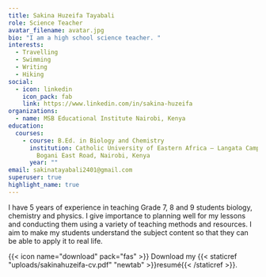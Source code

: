 ```yaml
---
title: Sakina Huzeifa Tayabali
role: Science Teacher
avatar_filename: avatar.jpg
bio: "I am a high school science teacher. "
interests:
  - Travelling
  - Swimming
  - Writing
  - Hiking
social:
  - icon: linkedin
    icon_pack: fab
    link: https://www.linkedin.com/in/sakina-huzeifa
organizations:
  - name: MSB Educational Institute Nairobi, Kenya
education:
  courses:
    - course: B.Ed. in Biology and Chemistry
      institution: Catholic University of Eastern Africa – Langata Campus, Nairobi
        Bogani East Road, Nairobi, Kenya
      year: ""
email: sakinatayabali2401@gmail.com
superuser: true
highlight_name: true
---
```

I have 5 years of experience in teaching Grade 7, 8 and 9 students biology, chemistry and physics.  I give importance to planning well for my lessons and conducting them using a variety of teaching methods and resources. I aim to make my students understand the subject content so that they can be able to apply it to real life. 

{{< icon name="download" pack="fas" >}} Download my {{< staticref "uploads/sakinahuzeifa-cv.pdf" "newtab" >}}resumé{{< /staticref >}}.